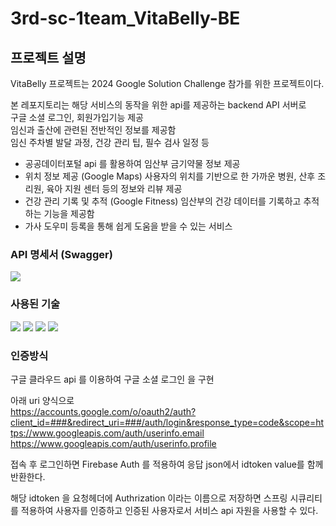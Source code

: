 # 3rd-sc-1team_VitaBelly-BE

## 프로젝트 설명
VitaBelly 프로젝트는 2024 Google Solution Challenge 참가를 위한 프로젝트이다.


본 레포지토리는 해당 서비스의 동작을 위한 api를 제공하는 backend API 서버로<br/>
구글 소셜 로그인, 회원가입기능 제공<br/>
임신과 출산에 관련된 전반적인 정보를 제공함</br>
임신 주차별 발달 과정, 건강 관리 팁, 필수 검사 일정 등</br>
- 공공데이터포털 api 를 활용하여 임산부 금기약물 정보 제공</br>
- 위치 정보 제공 (Google Maps) 사용자의 위치를 기반으로 한 가까운 병원, 산후 조리원, 육아 지원 센터 등의 정보와 리뷰 제공</br>
- 건강 관리 기록 및 추적 (Google Fitness) 임산부의 건강 데이터를 기록하고 추적하는 기능을 제공함</br>
- 가사 도우미 등록을 통해 쉽게 도움을 받을 수 있는 서비스</br>

### API 명세서 (Swagger)
<a href="http://34.64.158.156:8080/swagger-ui/index.html"><img src="https://img.shields.io/badge/Swagger-85EA2D?style=for-the-badge&logo=Swagger&logoColor=black"></a>

### 사용된 기술
<img src="https://img.shields.io/badge/Spring Boot-6DB33F?style=for-the-badge&logo=Spring Boot&logoColor=white">  
<img src="https://img.shields.io/badge/MySQL-4479A1?style=for-the-badge&logo=MySQL&logoColor=white">  
<img src="https://img.shields.io/badge/Google Cloud-4285F4?style=for-the-badge&logo=Google Cloud&logoColor=white">  
<img src="https://img.shields.io/badge/Firebase-FFCA28?style=for-the-badge&logo=Firebase&logoColor=white"> 

### 인증방식

구글 클라우드 api 를 이용하여 구글 소셜 로그인 을 구현

아래 uri 양식으로 <br/>
https://accounts.google.com/o/oauth2/auth?client_id=###&redirect_uri=###/auth/login&response_type=code&scope=https://www.googleapis.com/auth/userinfo.email https://www.googleapis.com/auth/userinfo.profile

접속 후 로그인하면 Firebase Auth 를 적용하여 응답 json에서 idtoken value를 함께 반환한다.

해당 idtoken 을 요청헤더에 Authrization 이라는 이름으로 저장하면 스프링 시큐리티를 적용하여 사용자를 인증하고 인증된 사용자로서 서비스 api 자원을 사용할 수 있다.
